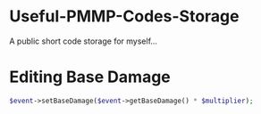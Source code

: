 # Useful-PMMP-Codes-Storage
A public short code storage for myself...

# Editing Base Damage
```php
$event->setBaseDamage($event->getBaseDamage() * $multiplier);
```
